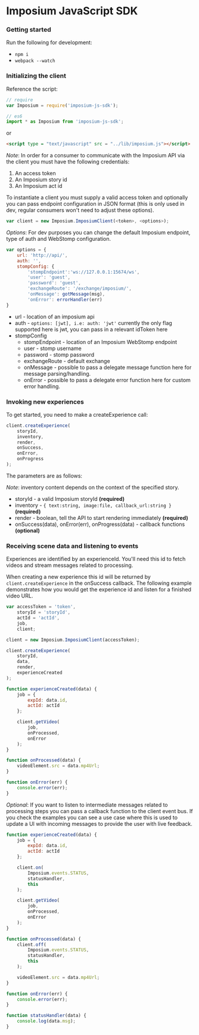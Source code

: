 Imposium JavaScript SDK
====================================================

### Getting started

Run the following for development: 

* `npm i`
* `webpack --watch`


### Initializing the client

Reference the script:


```javascript
// require
var Imposium = require('imposium-js-sdk');

// es6 
import * as Imposium from 'imposium-js-sdk';

```

or

```html
<script type = "text/javascript" src = "../lib/imposium.js"></script>
```

_Note_: In order for a consumer to communicate with the Imposium API via the client you must have the following credentials: 

1. An access token
2. An Imposium story id
3. An Imposium act id

To instantiate a client you must supply a valid access token and optionally you can pass endpoint configuration in JSON format (this is only used in dev, regular consumers won't need to adjust these options).

```javascript
var client = new Imposium.ImposiumClient(<token>, <options>);
```

_Options_: For dev purposes you can change the default Imposium endpoint, type of auth and WebStomp configuration.

```javascript
var options = {
	url: 'http://api/',
	auth: '',
	stompConfig: {
		'stompEndpoint':'ws://127.0.0.1:15674/ws',
		'user': 'guest',
		'password': 'guest',
		'exchangeRoute': '/exchange/imposium/',
		'onMessage': gotMessage(msg),
		'onError': errorHandler(err)
}
```

* url - location of an imposium api
* auth - `options: [jwt], i.e: auth: 'jwt'` currently the only flag supported here is jwt, you can pass in a relevant idToken here
* stompConfig
	* stompEndpoint - location of an Imposium WebStomp endpoint
	* user - stomp username
	* password - stomp password
	* exchangeRoute - default exchange
	* onMessage - possible to pass a delegate message function here for message parsing/handling.
	* onError - possible to pass a delegate error function here for custom error handling.

### Invoking new experiences

To get started, you need to make a createExperience call: 

```javascript
client.createExperience(
	storyId, 
	inventory, 
	render, 
	onSuccess, 
	onError, 
	onProgress
);
```

The parameters are as follows: 

_Note_: inventory content depends on the context of the specified story. 

* storyId - a valid Imposium storyId **(required)**
* inventory - `{ text:string, image:file, callback_url:string }` **(required)**
* render - boolean, tell the API to start rendering immediately **(required)**
* onSuccess(data), onError(err), onProgress(data) - callback functions **(optional)**

### Receiving scene data and listening to events

Experiences are identified by an experienceId. You'll need this id to fetch videos and stream messages related to processing. 

When creating a new experience this id will be returned by `client.createExperience` in the onSuccess callback. The following example demonstrates how you would get the experience id and listen for a finished video URL. 

```javascript
var accessToken = 'token', 
	storyId = 'storyId', 
	actId = 'actId',
	job,
	client;

client = new Imposium.ImposiumClient(accessToken);

client.createExperience(
	storyId, 
	data, 
	render, 
	experienceCreated
);

function experienceCreated(data) {
	job = {
		expId: data.id,
		actId: actId
	};

	client.getVideo(
		job, 
		onProcessed, 
		onError
	);
}

function onProcessed(data) {
	videoElement.src = data.mp4Url;
}

function onError(err) {
	console.error(err);
}
```

_Optional_: If you want to listen to intermediate messages related to processing steps you can pass a callback function to the client event bus. If you check the examples you can see a use case where this is used to update a UI with incoming messages to provide the user with live feedback. 

```javascript
function experienceCreated(data) {
	job = {
		expId: data.id,
		actId: actId
	};

	client.on(
		Imposium.events.STATUS, 
		statusHandler, 
		this
	);

	client.getVideo(
		job, 
		onProcessed, 
		onError
	);
}

function onProcessed(data) {
	client.off(
		Imposium.events.STATUS, 
		statusHandler, 
		this
	);

	videoElement.src = data.mp4Url;
}

function onError(err) {
	console.error(err);
}

function statusHandler(data) {
	console.log(data.msg);
}
```